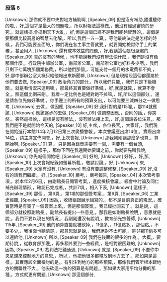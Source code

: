 ### 段落 6

[Unknown] 那你就不要中央對地方補助啊,
[Speaker_09] 但是沒有補助,誰還聽你的啦,，好,這個才是最大的問題啦,，所以財報法這樣做,，他沒有經過審慎的研究,，就這樣搞,會搞到天下大亂,，好,但是這個已經不是我們能夠智慧的,，這個是要那個比較高層的智慧去化解,，所以,我們一五一算,，等他最終決定是怎樣的時候,，我們可能要全面的,，你們現在各主事主管就要,，就要開始檢討你手上的業務,，甚至用人,
[Unknown] 還有成本效益的問題,，好,我講這個是很嚴肅的,
[Speaker_09] 真的沒有的時候,，也不能說我們沒有辦法像什麼,，我們是沒有像那個什麼,，行政院中部辦公室,，南部辦公室,，南部辦公室也好料多少啊,，我們只剩下七萬塊那個業務費,，所以他們那個,，可能支付一個月的水電費都不夠,，好,那中部辦公室大概只給他報出來新聞嘛,
[Unknown] 但是現階段這個都還屬於他們要去做,
[Speaker_09] 政治角力的部分,，所以我們只能,，我們只是下級機關,，就是看情況來運用嘛,，那最終其實要做好準備,，好,就是就算,，就算不會全,，照這個比例來刪,，我看一定比例也是絕對跑不掉嘛,，好,所以這個部分,，還是請各位先做好準備,，你手邊上的所有的預算支出,，以可能要三減四分之一做思考,
[Unknown] 去做,，做因應,
[Speaker_09] 好,我針對的是115喔,，那114就應該,
[Unknown] 應該逐步的去做,
[Speaker_09] 做調整因應,，否則的話,，你突然,，突然這樣說,，這樣是沒有辦法,，沒有辦法接上去,，好,這個請各位注意,，那我們是不是就開始今天的,
[Speaker_10] 好,主席,，各位長官,，大家好,，我們現在開始進行本館114年2月12日第三次廣播會報,，本次會議應出席14位,，實際出席14位,，請主席宣佈開會,，好,上次會報,
[Unknown] 那我剛剛講那麼多也算,，算開始啊,
[Speaker_10] 算,，只是因為錄音需要有一個,，需要有一個台頭,
[Speaker_09] 這樣子,，那你下回在我還開始要講之前,，你就要先叫我說,
[Unknown] 你先喊個開始吧,
[Speaker_10] 好的,
[Unknown] 好好,，好,那,
[Speaker_10] 上次會報紀錄如螢幕所載,，敬請討論,，好,
[Unknown] 來,
[Speaker_09] 大家有沒有,
[Unknown] 有沒有要調整修整,
[Speaker_09] 好,沒有的話我們繼續,，好,
[Speaker_10] 嚴考,，嚴考報告,
[Speaker_04] 本次管考事項,，於本年2月6日,，由副館長召開管考案,，進度檢核會議,，經會中討論及同仁補充辦理情形,，確認已完成者,，共計7項,，相入下表,
[Unknown] 這樣子,
[Speaker_09] 那個,，第6頁,，第1項的那個管考案,，第6頁,
[Speaker_06] 工業史經聽,
[Speaker_09] 因為,，收研組跟展示組寫的,，都不是目前真正的現況,，確實當時是有簽了一個簽案上來,，但是那個簽案,，我已經批回去了,，就是說,，這個部分就按照副館長,，副館長有提出一些意見,，那我是如副館長說明,，意思就是說,，我們不要以現在的情況,，我剛剛還沒有說明,，教育部光宗聲師,
[Unknown] 115年,
[Speaker_09] 他的預算直接就被砍掉,，11億多,，11億點多,，那個點,，不要多少,，我後面也聽清楚,，那意思就是說,，我們絕對不太可能,，除非那11億多可以還給他,
[Unknown] 所以,
[Speaker_09] 我們在後面的很多的作為,，大概,，要期待說,，從教育部那邊,，再多額外要到一些經費,，是相對很困難的,
[Unknown] 因為,
[Speaker_09] 裁判法把錢通通,
[Unknown] 就是,
[Speaker_09] 不要你中央拿錢來控制地方的意思,，所以,，他把他很多都釋放到地方去了,，那如果是這樣,，其實應該全面檢討的是,，有引注到地方的那些預算,，那像我們管所根本跟地方的關聯性不大,，他去砍這一塊的預算是有問題,，那如果大家用平均分攤的那種,，方式就更有問題,
[Unknown] 那這個部分,